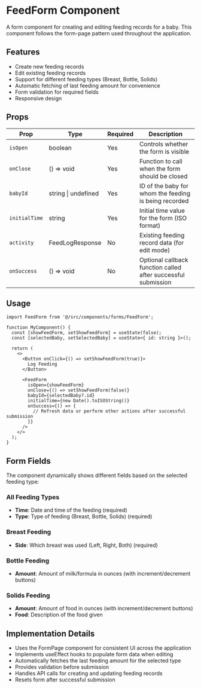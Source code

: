 # FeedForm Component

A form component for creating and editing feeding records for a baby. This component follows the form-page pattern used throughout the application.

## Features

- Create new feeding records
- Edit existing feeding records
- Support for different feeding types (Breast, Bottle, Solids)
- Automatic fetching of last feeding amount for convenience
- Form validation for required fields
- Responsive design

## Props

| Prop | Type | Required | Description |
|------|------|----------|-------------|
| `isOpen` | boolean | Yes | Controls whether the form is visible |
| `onClose` | () => void | Yes | Function to call when the form should be closed |
| `babyId` | string \| undefined | Yes | ID of the baby for whom the feeding is being recorded |
| `initialTime` | string | Yes | Initial time value for the form (ISO format) |
| `activity` | FeedLogResponse | No | Existing feeding record data (for edit mode) |
| `onSuccess` | () => void | No | Optional callback function called after successful submission |

## Usage

```tsx
import FeedForm from '@/src/components/forms/FeedForm';

function MyComponent() {
  const [showFeedForm, setShowFeedForm] = useState(false);
  const [selectedBaby, setSelectedBaby] = useState<{ id: string }>();
  
  return (
    <>
      <Button onClick={() => setShowFeedForm(true)}>
        Log Feeding
      </Button>
      
      <FeedForm
        isOpen={showFeedForm}
        onClose={() => setShowFeedForm(false)}
        babyId={selectedBaby?.id}
        initialTime={new Date().toISOString()}
        onSuccess={() => {
          // Refresh data or perform other actions after successful submission
        }}
      />
    </>
  );
}
```

## Form Fields

The component dynamically shows different fields based on the selected feeding type:

### All Feeding Types
- **Time**: Date and time of the feeding (required)
- **Type**: Type of feeding (Breast, Bottle, Solids) (required)

### Breast Feeding
- **Side**: Which breast was used (Left, Right, Both) (required)

### Bottle Feeding
- **Amount**: Amount of milk/formula in ounces (with increment/decrement buttons)

### Solids Feeding
- **Amount**: Amount of food in ounces (with increment/decrement buttons)
- **Food**: Description of the food given

## Implementation Details

- Uses the FormPage component for consistent UI across the application
- Implements useEffect hooks to populate form data when editing
- Automatically fetches the last feeding amount for the selected type
- Provides validation before submission
- Handles API calls for creating and updating feeding records
- Resets form after successful submission

